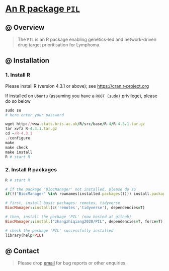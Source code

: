 # [An R package `PIL`](https://github.com/zhangzhiqiang2020/PIL)

## @ Overview

> The `PIL` is an R package enabling genetics-led and network-driven drug target prioritisation for Lymphoma.

## @ Installation

### 1. Install R

Please install R (version 4.3.1 or above); see https://cran.r-project.org

If installed on `Ubuntu` (assuming you have a `ROOT (sudo)` privilege), please do so below

```ruby
sudo su
# here enter your password

wget http://www.stats.bris.ac.uk/R/src/base/R-4/R-4.3.1.tar.gz
tar xvfz R-4.3.1.tar.gz
cd ~/R-4.3.1
./configure
make
make check
make install
R # start R
```

### 2. Install R packages

```ruby
R # start R

# if the package 'BiocManager' not installed, please do so
if(!("BiocManager" %in% rownames(installed.packages()))) install.packages("BiocManager")

# first, install basic packages: remotes, tidyverse
BiocManager::install(c('remotes','tidyverse'), dependencies=T)

# then, install the package 'PIL' (now hosted at github)
BiocManager::install("zhangzhiqiang2020/PIL", dependencies=T, force=T)

# check the package 'PIL' successfully installed
library(help=PIL)
```


## @ Contact

> Please drop [email](zqzhang94@sjtu.edu.cn) for bug reports or other enquiries.
